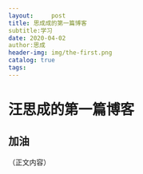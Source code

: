 ```yaml
---
layout:     post
title: 思成成的第一篇博客
subtitle:学习
date: 2020-04-02
author:思成
header-img: img/the-first.png
catalog: true
tags: 
---
```

# 汪思成的第一篇博客
## 加油
（正文内容）

